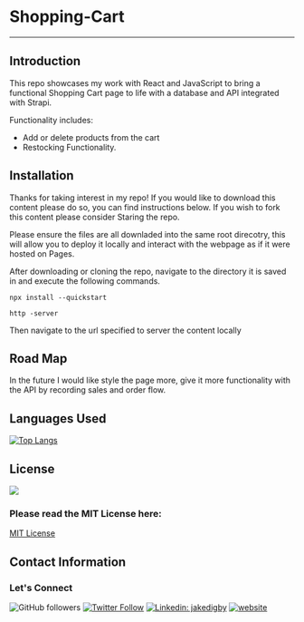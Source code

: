 # Shopping-Cart
-------------

## Introduction

This repo showcases my work with React and JavaScript to bring a functional Shopping Cart page to life with a database and API integrated with Strapi.

Functionality includes:
- Add or delete products from the cart
- Restocking Functionality.

## Installation

Thanks for taking interest in my repo! If you would like to download this content please do so, you can find instructions below. If you wish to fork this content please consider Staring the repo.

Please ensure the files are all downladed into the same root direcotry, this will allow you to deploy it locally and interact with the webpage as if it were hosted on Pages.

After downloading or cloning the repo, navigate to the directory it is saved in and execute the following commands.

```npm
npx install --quickstart
```

```
http -server
```
Then navigate to the url specified to server the content locally

## Road Map

In the future I would like style the page more, give it more functionality with the API by recording sales and order flow.

## Languages Used

[![Top Langs](https://github-readme-stats.vercel.app/api/top-langs/?username=digby-j&exclude_repo=digby-j,digby-j.github.io,eyes,PacMan&layout=compact)](https://github.com/digby-j/eyes/github-readme-stats)

## License
![](https://img.shields.io/github/license/digby-j/Shopping-Cart)

### Please read the MIT License here:
<a href src="./Shopping-Cart/LICENSE">MIT License</a>

## Contact Information
### Let's Connect

![GitHub followers](https://img.shields.io/github/followers/digby-j?label=Follow&style=social)
[![Twitter Follow](https://img.shields.io/twitter/follow/JakeDigby?label=Follow)](https://twitter.com/intent/follow?screen_name=JakeDigby)
[![Linkedin: jakedigby](https://img.shields.io/badge/-jakedigby-blue?style=flat-square&logo=Linkedin&logoColor=white&link=https://www.linkedin.com/in/akedigby/)](https://www.linkedin.com/in/jakedigby/)
[![website](https://img.shields.io/badge/jakedigby-46a2f1.svg?&style=flat-square&logo=firefox&logoColor=white&link=https://jakedigby.com/)](https://jakedigby.com/)


